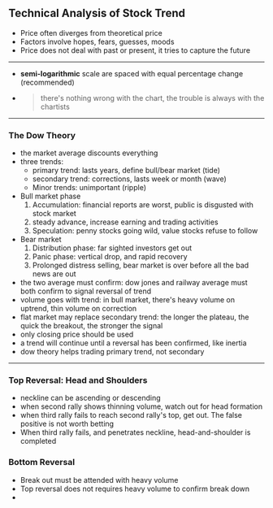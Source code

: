 

## Technical Analysis of Stock Trend

* Price often diverges from theoretical price 
* Factors involve hopes, fears, guesses, moods
* Price does not deal with past or present, it tries to capture the future

___

* **semi-logarithmic** scale are spaced with equal percentage change (recommended)

* > there's nothing wrong with the chart, the trouble is always with the chartists

___

### The Dow Theory

* the market average discounts everything
* three trends:
  * primary trend: lasts years, define bull/bear market (tide)
  * secondary trend: corrections, lasts week or month (wave)
  * Minor trends: unimportant (ripple)
* Bull market phase
  1. Accumulation: financial reports are worst, public is disgusted with stock market
  2. steady advance, increase earning and trading activities
  3. Speculation: penny stocks going wild, value stocks refuse to follow
* Bear market
  1. Distribution phase: far sighted investors get out
  2. Panic phase: vertical drop, and rapid recovery
  3. Prolonged distress selling, bear market is over before all the bad news are out
* the two average must confirm: dow jones and railway average must both confirm to signal reversal of trend
* volume goes with trend: in bull market, there's heavy volume on uptrend, thin volume on correction
* flat market may replace secondary trend: the longer the plateau, the quick the breakout, the stronger the signal
* only closing price should be used
* a trend will continue until a reversal has been confirmed, like inertia
* dow theory helps trading primary trend, not secondary

___

### Top Reversal: Head and Shoulders

* neckline can be ascending or descending
* when second rally shows thinning volume, watch out for head formation 
* when third rally fails to reach second rally's top, get out. The false positive is not worth betting
* When third rally fails, and penetrates neckline, head-and-shoulder is completed

### Bottom Reversal

* Break out must be attended with heavy volume
* Top reversal does not requires heavy volume to confirm break down
* 


